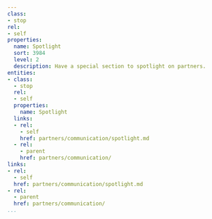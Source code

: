 ```yaml
---
class:
- stop
rel:
- self
properties:
  name: Spotlight
  sort: 3984
  level: 2
  description: Have a special section to spotlight on partners.
entities:
- class:
  - stop
  rel:
  - self
  properties:
    name: Spotlight
  links:
  - rel:
    - self
    href: partners/communication/spotlight.md
  - rel:
    - parent
    href: partners/communication/
links:
- rel:
  - self
  href: partners/communication/spotlight.md
- rel:
  - parent
  href: partners/communication/
...
```

